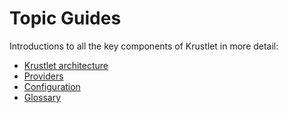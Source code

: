# Topic Guides

Introductions to all the key components of Krustlet in more detail:

- [Krustlet architecture](architecture.md)
- [Providers](providers.md)
- [Configuration](configuration.md)
- [Glossary](glossary.md)
